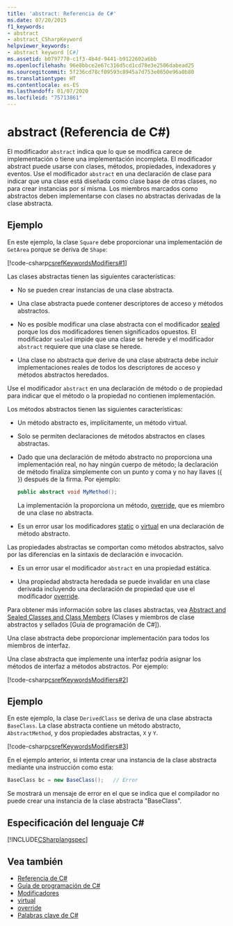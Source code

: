 ```yaml
---
title: 'abstract: Referencia de C#'
ms.date: 07/20/2015
f1_keywords:
- abstract
- abstract_CSharpKeyword
helpviewer_keywords:
- abstract keyword [C#]
ms.assetid: b0797770-c1f3-4b4d-9441-b9122602a6bb
ms.openlocfilehash: 96e8bbce2e67c316d5cd1cd78e3e2506dabead25
ms.sourcegitcommit: 5f236cd78cf09593c8945a7d753e0850e96a0b80
ms.translationtype: HT
ms.contentlocale: es-ES
ms.lasthandoff: 01/07/2020
ms.locfileid: "75713861"
---
```

# <a name="abstract-c-reference"></a>abstract (Referencia de C#)
El modificador `abstract` indica que lo que se modifica carece de implementación o tiene una implementación incompleta. El modificador abstract puede usarse con clases, métodos, propiedades, indexadores y eventos. Use el modificador `abstract` en una declaración de clase para indicar que una clase está diseñada como clase base de otras clases, no para crear instancias por sí misma. Los miembros marcados como abstractos deben implementarse con clases no abstractas derivadas de la clase abstracta.
  
## <a name="example"></a>Ejemplo  
 En este ejemplo, la clase `Square` debe proporcionar una implementación de `GetArea` porque se deriva de `Shape`:  
  
 [!code-csharp[csrefKeywordsModifiers#1](~/samples/snippets/csharp/VS_Snippets_VBCSharp/csrefKeywordsModifiers/CS/csrefKeywordsModifiers.cs#1)]
  
 Las clases abstractas tienen las siguientes características:  
  
- No se pueden crear instancias de una clase abstracta.  
  
- Una clase abstracta puede contener descriptores de acceso y métodos abstractos.  
  
- No es posible modificar una clase abstracta con el modificador [sealed](./sealed.md) porque los dos modificadores tienen significados opuestos. El modificador `sealed` impide que una clase se herede y el modificador `abstract` requiere que una clase se herede.  
  
- Una clase no abstracta que derive de una clase abstracta debe incluir implementaciones reales de todos los descriptores de acceso y métodos abstractos heredados.  
  
 Use el modificador `abstract` en una declaración de método o de propiedad para indicar que el método o la propiedad no contienen implementación.  
  
 Los métodos abstractos tienen las siguientes características:  
  
- Un método abstracto es, implícitamente, un método virtual.  
  
- Solo se permiten declaraciones de métodos abstractos en clases abstractas.  
  
- Dado que una declaración de método abstracto no proporciona una implementación real, no hay ningún cuerpo de método; la declaración de método finaliza simplemente con un punto y coma y no hay llaves ({ }) después de la firma. Por ejemplo:  
  
    ```csharp  
    public abstract void MyMethod();  
    ```  
  
     La implementación la proporciona un método, [override](./override.md), que es miembro de una clase no abstracta.  
  
- Es un error usar los modificadores [static](./static.md) o [virtual](./virtual.md) en una declaración de método abstracto.  
  
 Las propiedades abstractas se comportan como métodos abstractos, salvo por las diferencias en la sintaxis de declaración e invocación.  
  
- Es un error usar el modificador `abstract` en una propiedad estática.  
  
- Una propiedad abstracta heredada se puede invalidar en una clase derivada incluyendo una declaración de propiedad que use el modificador [override](./override.md).  
  
 Para obtener más información sobre las clases abstractas, vea [Abstract and Sealed Classes and Class Members](../../programming-guide/classes-and-structs/abstract-and-sealed-classes-and-class-members.md) (Clases y miembros de clase abstractos y sellados [Guía de programación de C#]).  
  
 Una clase abstracta debe proporcionar implementación para todos los miembros de interfaz.  
  
 Una clase abstracta que implemente una interfaz podría asignar los métodos de interfaz a métodos abstractos. Por ejemplo:  
  
[!code-csharp[csrefKeywordsModifiers#2](~/samples/snippets/csharp/VS_Snippets_VBCSharp/csrefKeywordsModifiers/CS/csrefKeywordsModifiers.cs#2)]
  
## <a name="example"></a>Ejemplo  
 En este ejemplo, la clase `DerivedClass` se deriva de una clase abstracta `BaseClass`. La clase abstracta contiene un método abstracto, `AbstractMethod`, y dos propiedades abstractas, `X` y `Y`.  
  
[!code-csharp[csrefKeywordsModifiers#3](~/samples/snippets/csharp/VS_Snippets_VBCSharp/csrefKeywordsModifiers/CS/csrefKeywordsModifiers.cs#3)]
  
 En el ejemplo anterior, si intenta crear una instancia de la clase abstracta mediante una instrucción como esta:  
  
```csharp
BaseClass bc = new BaseClass();   // Error  
```  
  
Se mostrará un mensaje de error en el que se indica que el compilador no puede crear una instancia de la clase abstracta "BaseClass".  
  
## <a name="c-language-specification"></a>Especificación del lenguaje C#  
 [!INCLUDE[CSharplangspec](~/includes/csharplangspec-md.md)]  
  
## <a name="see-also"></a>Vea también

- [Referencia de C#](../index.md)
- [Guía de programación de C#](../../programming-guide/index.md)
- [Modificadores](index.md)
- [virtual](./virtual.md)
- [override](./override.md)
- [Palabras clave de C#](./index.md)
